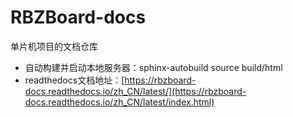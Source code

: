 # RBZBoard-docs
单片机项目的文档仓库

- 自动构建并启动本地服务器：sphinx-autobuild source build/html
- readthedocs文档地址：[https://rbzboard-docs.readthedocs.io/zh_CN/latest/](https://rbzboard-docs.readthedocs.io/zh_CN/latest/index.html)
